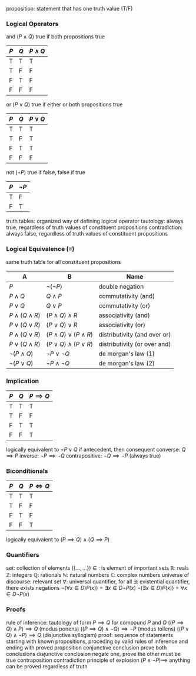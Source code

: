 proposition: statement that has one truth value (T/F)
### Logical Operators
and ($P \land Q$)
	true if both propositions true

| $P$ | $Q$ | $P \land Q$ |
| --- | --- | ----------- |
| T   | T   | T           |
| T   | F   | F           |
| F   | T   | F           |
| F   | F   | F           |

or ($P \lor Q$)
	true if either or both propositions true

| $P$ | $Q$ | $P \lor Q$ |
| --- | --- | ----------- |
| T   | T   | T           |
| T   | F   | T           |
| F   | T   | T           |
| F   | F   | F           |

not ($\neg P$)
	true if false, false if true

| $P$ | $\neg P$ |
| --- | --- |
| T   | F   | 
| F   | T   | 

truth tables: organized way of defining logical operator
tautology: always true, regardless of truth values of constituent propositions
contradiction: always false, regardless of truth values of constituent propositions
### Logical Equivalence ($\equiv$)
same truth table for all constituent propositions

| A                     | B                              | Name                         |
| --------------------- | ------------------------------ | ---------------------------- |
| $P$                   | $\neg(\neg P)$                 | double negation               |
| $P \land Q$           | $Q \land P$                    | commutativity (and)          |
| $P \lor Q$            | $Q \lor P$                     | commutativity (or)           |
| $P \land (Q \land R)$ | $(P \land Q) \land R$          | associativity (and)          |
| $P \lor (Q \lor R)$   | $(P \lor Q) \lor R$            | associativity (or)           |
| $P \land (Q \lor R)$  | $(P \land Q) \lor (P \land R)$ | distributivity (and over or) |
| $P \lor (Q \land R)$  | $(P \lor Q) \land (P \lor R)$   | distributivity (or over and) |
| $\neg (P \land Q)$    | $\neg P \lor \neg Q$           | de morgan's law (1)          |
| $\neg (P \lor Q)$     | $\neg P \land \neg Q$          | de morgan's law (2)          |
### Implication
| $P$ | $Q$ | $P \implies Q$ |
| --- | --- | -------------- |
| T   | T   | T              |
| T   | F   | F              |
| F   | T   | T              |
| F   | F   | T              |
logically equivalent to $\neg P \lor Q$
if antecedent, then consequent
converse: $Q \implies P$
inverse: $\neg P\implies \neg Q$
contrapositive: $\neg Q \implies \neg P$ (always true)
### Biconditionals
| $P$ | $Q$ | $P \iff Q$ |
| --- | --- | -------------- |
| T   | T   | T              |
| T   | F   | F              |
| F   | T   | F              |
| F   | F   | T              |
logically equivalent to $(P \implies Q) \land (Q \implies P)$
### Quantifiers
set: collection of elements ($\{\ldots, \ldots\}$)
	$\in$ : is element of
	important sets
		$\mathbb{R}$: reals
		$\mathbb{Z}$: integers
		$\mathbb{Q}$: rationals
		$\mathbb{N}$: natural numbers
		$\mathbb{C}$: complex numbers
universe of discourse: relevant set
	$\forall$: universal quantifier, for all
	$\exists$: existential quantifier, there exists
negations
	$\neg (\forall x \in D) P(x)) = \exists x \in D \neg P(x)$
	$\neg (\exists x \in D) P(x)) = \forall x \in D \neg P(x)$
### Proofs
rule of inference: tautology of form $P \implies Q$ for compound $P$ and $Q$
	$((P \implies Q) \land P) \implies Q$ (modus ponens)
	$((P \implies Q) \land \neg Q) \implies \neg P$ (modus tollens)
	$((P \lor Q) \land \neg P) \implies Q$ (disjunctive syllogism)
proof: sequence of statements starting with known propositions, proceding by valid rules of inference and ending with proved proposition
conjunctive conclusion
	prove both conclusions
disjunctive conclusion
	negate one, prove the other must be true
contraposition
contradiction
principle of explosion
	$(P \land \neg P) \implies$
	anything can be proved regardless of truth
